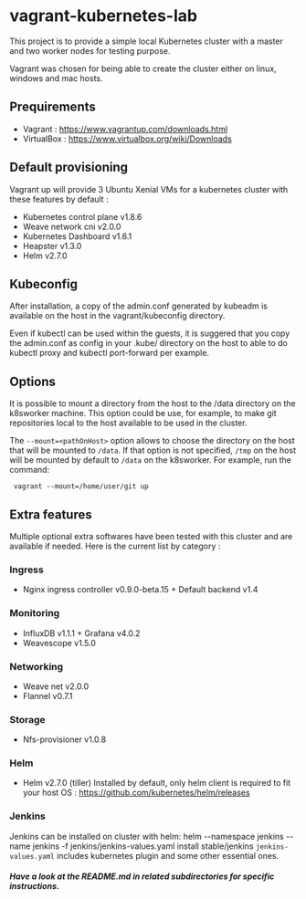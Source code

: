 # vagrant-kubernetes-lab
This project is to provide a simple local Kubernetes cluster with a master and two worker nodes for testing purpose.

Vagrant was chosen for being able to create the cluster either on linux, windows and mac hosts.

## Prequirements
- Vagrant : https://www.vagrantup.com/downloads.html
- VirtualBox : https://www.virtualbox.org/wiki/Downloads

## Default provisioning
Vagrant up will provide 3 Ubuntu Xenial VMs for a kubernetes cluster with these features by default :
- Kubernetes control plane v1.8.6
- Weave network cni v2.0.0
- Kubernetes Dashboard v1.6.1
- Heapster v1.3.0
- Helm v2.7.0

## Kubeconfig
After installation, a copy of the admin.conf generated by kubeadm is available on the host in the vagrant/kubeconfig directory.

Even if kubectl can be used within the guests, it is suggered that you copy the admin.conf as config in your .kube/ directory on the host to able to do kubectl proxy and kubectl port-forward per example.

## Options
It is possible to mount a directory from the host to the /data directory on the k8sworker machine.  This option could be use, for example, to make git repositories local to the host available to be used in the cluster.

The `--mount=<pathOnHost>` option allows to choose the directory on the host that will be mounted to `/data`.  If that option is not specified, `/tmp` on the host will be mounted by default to `/data` on the k8sworker.  For example, run the command:
```
 vagrant --mount=/home/user/git up
```
## Extra features
Multiple optional extra softwares have been tested with this cluster and are available if needed.
Here is the current list by category :
### Ingress
- Nginx ingress controller v0.9.0-beta.15 + Default backend v1.4
### Monitoring
- InfluxDB v1.1.1 + Grafana v4.0.2
- Weavescope v1.5.0
### Networking
- Weave net v2.0.0
- Flannel v0.7.1
### Storage
- Nfs-provisioner v1.0.8
### Helm
- Helm v2.7.0 (tiller)
Installed by default, only helm client is required to fit your host OS : https://github.com/kubernetes/helm/releases
### Jenkins
Jenkins can be installed on cluster with helm:
helm --namespace jenkins --name jenkins -f jenkins/jenkins-values.yaml install stable/jenkins
`jenkins-values.yaml` includes kubernetes plugin and some other essential ones.
##### Have a look at the README.md in related subdirectories for specific instructions.
